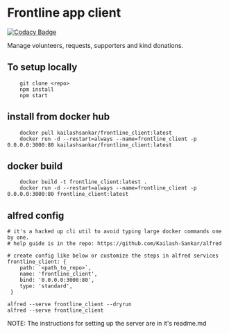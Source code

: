 # Frontline app client

[![Codacy Badge](https://api.codacy.com/project/badge/Grade/15a9d95d956743fdbf55e81fbfbe1b21)](https://app.codacy.com/manual/Kailash-Sankar/frontline_client?utm_source=github.com&utm_medium=referral&utm_content=Kailash-Sankar/frontline_client&utm_campaign=Badge_Grade_Settings)

Manage volunteers, requests, supporters and kind donations.

## To setup locally

		git clone <repo>
		npm install
		npm start

## install from docker hub
		docker pull kailashsankar/frontline_client:latest
		docker run -d --restart=always --name=frontline_client -p 0.0.0.0:3000:80 kailashsankar/frontline_client:latest

## docker build
		docker build -t frontline_client:latest .
		docker run -d --restart=always --name=frontline_client -p 0.0.0.0:3000:80 frontline_client:latest

## alfred config

	# it's a hacked up cli util to avoid typing large docker commands one by one.
	# help guide is in the repo: https://github.com/Kailash-Sankar/alfred

	# create config like below or customize the steps in alfred services
	frontline_client: {
		path: `<path_to_repo>`,
		name: 'frontline_client',
		bind: '0.0.0.0:3000:80',
		type: 'standard',
	 }

	alfred --serve frontline_client --dryrun
	alfred --serve frontline_client

NOTE: The instructions for setting up the server are in it's readme.md
